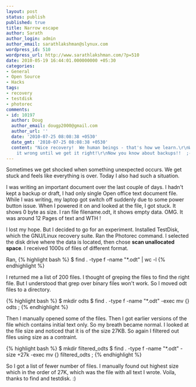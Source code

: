```yaml
---
layout: post
status: publish
published: true
title: Narrow escape
author: Sarath
author_login: admin
author_email: sarathlakshman@slynux.com
wordpress_id: 510
wordpress_url: http://www.sarathlakshman.com/?p=510
date: 2010-05-19 16:44:01.000000000 +05:30
categories:
- General
- Open Source
- Hacks
tags:
- recovery
- testdisk
- photorec
comments:
- id: 10197
  author: Doug
  author_email: dougp2000@gmail.com
  author_url: ''
  date: '2010-07-25 08:08:38 +0530'
  date_gmt: '2010-07-25 08:08:38 +0530'
  content: "Nice recovery!  We human beings - that's how we learn.\r\nWe keep doing
    it wrong until we get it right!\r\nNow you know about backups!!  ;-)"
---
```

Sometimes we get shocked when something unexpected occurs. We get stuck and feels like everything is over. Today I also had such a situation.

I was writing an important document over the last couple of days. I hadn't kept a backup or draft, I had only single Open office text document file. While I was writing, my laptop got switch off suddenly due to some power button issue. When I powered it on and looked at the file, I got stuck. It shows 0 byte as size. 
I ran file filename.odt, it shows empty data. OMG. It was around 12 Pages of text and WTH !

I lost my hope. But I decided to go for an experiment. Installed TestDisk, which the GNU/Linux recovery suite.
Ran the Photorec command. I selected the disk drive where the data is located, then chose <strong>scan unallocated space</strong>. I received 1000s of files of different format.

Ran,
{% highlight bash %}
$ find . -type f -name "*.odt" | wc -l 
{% endhighlight %}

I returned me a list of 200 files.
I thought of greping the files to find the right file. But I understood that grep over binary files won't work.
So I moved odt files to a directory.

{% highlight bash %}
$ mkdir odts
$ find . -type f -name "*.odt" -exec mv {} odts \;
{% endhighlight %}

Then I manually opened some of the files. Then I got earlier versions of the file which contains initial text only. So my breath became normal. I looked at the file size and noticed that it is of the size 27KB.
So again I filtered out files using size as a contraint.

{% highlight bash %}
$ mkdir filtered_odts
$ find . -type f -name "*.odt" -size +27k -exec mv {} filtered_odts \;
{% endhighlight %}

So I got a list of fewer number of files. I manually found out highest size which in the order of 27K, which was the file with all text I wrote. Voila, thanks to find and testdisk. :)


